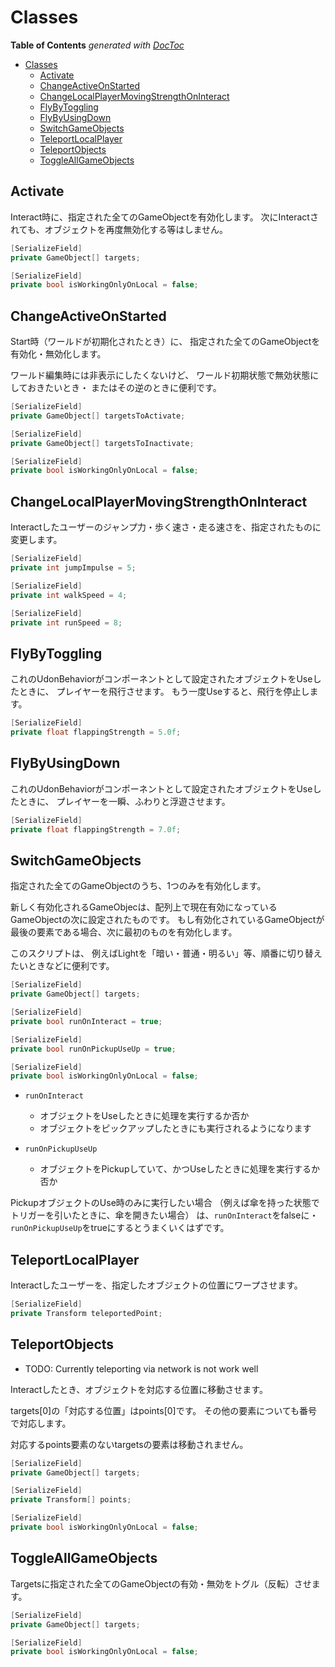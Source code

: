 # Classes

<!-- START doctoc generated TOC please keep comment here to allow auto update -->
<!-- DON'T EDIT THIS SECTION, INSTEAD RE-RUN doctoc TO UPDATE -->
**Table of Contents**  *generated with [DocToc](https://github.com/thlorenz/doctoc)*

- [Classes](#classes)
  - [Activate](#activate)
  - [ChangeActiveOnStarted](#changeactiveonstarted)
  - [ChangeLocalPlayerMovingStrengthOnInteract](#changelocalplayermovingstrengthoninteract)
  - [FlyByToggling](#flybytoggling)
  - [FlyByUsingDown](#flybyusingdown)
  - [SwitchGameObjects](#switchgameobjects)
  - [TeleportLocalPlayer](#teleportlocalplayer)
  - [TeleportObjects](#teleportobjects)
  - [ToggleAllGameObjects](#toggleallgameobjects)

<!-- END doctoc generated TOC please keep comment here to allow auto update -->

## Activate

Interact時に、指定された全てのGameObjectを有効化します。
次にInteractされても、オブジェクトを再度無効化する等はしません。

```cs
[SerializeField]
private GameObject[] targets;

[SerializeField]
private bool isWorkingOnlyOnLocal = false;
```

## ChangeActiveOnStarted

Start時（ワールドが初期化されたとき）に、
指定された全てのGameObjectを有効化・無効化します。

ワールド編集時には非表示にしたくないけど、
ワールド初期状態で無効状態にしておきたいとき・
またはその逆のときに便利です。

```cs
[SerializeField]
private GameObject[] targetsToActivate;

[SerializeField]
private GameObject[] targetsToInactivate;

[SerializeField]
private bool isWorkingOnlyOnLocal = false;
```

## ChangeLocalPlayerMovingStrengthOnInteract

Interactしたユーザーのジャンプ力・歩く速さ・走る速さを、指定されたものに変更します。

```cs
[SerializeField]
private int jumpImpulse = 5;

[SerializeField]
private int walkSpeed = 4;

[SerializeField]
private int runSpeed = 8;
```

## FlyByToggling

これのUdonBehaviorがコンポーネントとして設定されたオブジェクトをUseしたときに、
プレイヤーを飛行させます。
もう一度Useすると、飛行を停止します。

```cs
[SerializeField]
private float flappingStrength = 5.0f;
```

## FlyByUsingDown

これのUdonBehaviorがコンポーネントとして設定されたオブジェクトをUseしたときに、
プレイヤーを一瞬、ふわりと浮遊させます。

```cs
[SerializeField]
private float flappingStrength = 7.0f;
```

## SwitchGameObjects

指定された全てのGameObjectのうち、1つのみを有効化します。

新しく有効化されるGameObjecは、配列上で現在有効になっているGameObjectの次に設定されたものです。
もし有効化されているGameObjectが最後の要素である場合、次に最初のものを有効化します。

このスクリプトは、
例えばLightを「暗い・普通・明るい」等、順番に切り替えたいときなどに便利です。

```cs
[SerializeField]
private GameObject[] targets;

[SerializeField]
private bool runOnInteract = true;

[SerializeField]
private bool runOnPickupUseUp = true;

[SerializeField]
private bool isWorkingOnlyOnLocal = false;
```

- `runOnInteract`
    - オブジェクトをUseしたときに処理を実行するか否か
    - オブジェクトをピックアップしたときにも実行されるようになります

- `runOnPickupUseUp`
    - オブジェクトをPickupしていて、かつUseしたときに処理を実行するか否か

PickupオブジェクトのUse時のみに実行したい場合
（例えば傘を持った状態でトリガーを引いたときに、傘を開きたい場合）
は、`runOnInteract`をfalseに・`runOnPickupUseUp`をtrueにするとうまくいくはずです。

## TeleportLocalPlayer

Interactしたユーザーを、指定したオブジェクトの位置にワープさせます。

```cs
[SerializeField]
private Transform teleportedPoint;
```

## TeleportObjects

- TODO: Currently teleporting via network is not work well

Interactしたとき、オブジェクトを対応する位置に移動させます。

targets[0]の「対応する位置」はpoints[0]です。
その他の要素についても番号で対応します。

対応するpoints要素のないtargetsの要素は移動されません。

```cs
[SerializeField]
private GameObject[] targets;

[SerializeField]
private Transform[] points;

[SerializeField]
private bool isWorkingOnlyOnLocal = false;
```

## ToggleAllGameObjects

Targetsに指定された全てのGameObjectの有効・無効をトグル（反転）させます。

```cs
[SerializeField]
private GameObject[] targets;

[SerializeField]
private bool isWorkingOnlyOnLocal = false;
```
